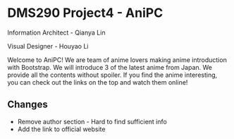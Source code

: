 # DMS290 Project4 - AniPC

Information Architect - Qianya Lin

Visual Designer - Houyao Li

Welcome to AniPC! We are team of anime lovers making anime introduction with Bootstrap. We will introduce 3 of the latest anime from Japan. We provide all the contents without spoiler. If you find the anime interesting, you can check out the links on the top and watch them online!

## Changes
* Remove author section - Hard to find sufficient info
* Add the link to official website